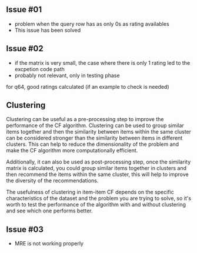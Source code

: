 ## Issue #01
+ problem when the query row has as only 0s as rating availables
+ This issue has been solved 

## Issue #02
+ if the matrix is very small, the case where there is only 1 rating led to the excpetion code path
+ probably not relevant, only in testing phase


for q64, good ratings calculated (if an example to check is needed)

## Clustering
Clustering can be useful as a pre-processing step to improve the performance of the CF algorithm. 
Clustering can be used to group similar items together and then the similarity between items within the same cluster can be considered stronger than the similarity between items in different clusters. 
This can help to reduce the dimensionality of the problem and make the CF algorithm more computationally efficient.

Additionally, it can also be used as post-processing step, 
once the similarity matrix is calculated, 
you could group similar items together in clusters and then recommend the items within the same cluster, 
this will help to improve the diversity of the recommendations.

The usefulness of clustering in item-item CF depends on the specific characteristics of the dataset and the problem you are trying to solve, 
so it's worth to test the performance of the algorithm with and without clustering and see which one performs better.

## Issue #03
+ MRE is not working properly